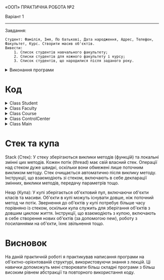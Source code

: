 «ООП» 
ПРАКТИЧНА РОБОТА №2

Варіант 1
____
Завдання:
```
Студент: Фамілія, Імя, По батькові, Дата народження, Адрес, Телефон, Факультет, Курс. Створити масив об'єктів.
Вивести:
    1. Список студентів навчального факультету;
    2. Списки студентів для кожного факультету і курсу;
    3. Список студентів, що народилися після заданого року.
```
<details>
<summary>Виконання програми</summary>
IntelIj Idea:
  
![image](https://github.com/poco1337/PracticalWork2/assets/98651796/0f7edbb2-fb83-4d00-923f-b0de323c8436)
____
WSL:

![image](https://github.com/poco1337/PracticalWork2/assets/98651796/083b2453-7b42-4309-b25f-ce9313a09f7f)

</details>


# Код
<details>
<summary>Class Student</summary>

```java
import java.time.Year;
public class Student {

  public String firstName;
  public String lastName;
  public String middleName;
  private int yearOfBirth;
  public String address;
  private String phoneNumber;
  public Faculty faculty;
  public Course courseName;

  Student(String firstName, String middleName, String lastName, int yearOfBirth, String address,
      String phoneNumber, Faculty faculty, Course courseName) {
    this.firstName = firstName;
    this.middleName = middleName;
    this.lastName = lastName;
    setYearOfBirth(yearOfBirth);
    this.address = address;
    setPhoneNumber(phoneNumber);
    this.faculty = faculty;
    this.courseName = courseName;
    faculty.addStudentToList(this);

  }

  @Override
  public String toString() {
    return "Студент: " + middleName + " " + firstName + " " + lastName + "; року народження "
        + yearOfBirth + "; " + address + "; " + phoneNumber + "; " + faculty.toString() + "; "
        + courseName.toString();
  }

  public int getYearOfBirth() {
    return yearOfBirth;
  }

  public void setYearOfBirth(int yearOfBirth) {
    if (Year.now().getValue() - yearOfBirth < 13 || Year.now().getValue() - yearOfBirth >= 100) {
      throw new RuntimeException("Студенту не може бути меньше 13 чи більше 100 років");
    } else {
      this.yearOfBirth = yearOfBirth;
    }

  }

  public void setPhoneNumber(String phoneNumber) {
    boolean isPlusInString = false;

    for (int i = 0; i <= phoneNumber.length() - 1; i++) {
      if (phoneNumber.charAt(i) == '+') {
        isPlusInString = true;
      }
    }

    if (phoneNumber.length() != 12) {
      throw new RuntimeException("кількість символів номеру телефона повинен дорівнювати 12");
    } else {
      if (isPlusInString) {
        this.phoneNumber = "+" + phoneNumber;
      } else {
        this.phoneNumber = phoneNumber;
      }
    }
  }
}
 ```

</details>

<details>
<summary>Class Faculty</summary>
  
```java
import java.util.ArrayList;
import java.util.List;

public class Faculty {
    private String nameOfFaculty;
    private static int countOfFaculties;
    private List<Student> studentsOfFaculty = new ArrayList<>();
    private List<Course> courses = new ArrayList<>();
    public void addCourses(int numberOfCourses) {
        for(int i = 0; i < numberOfCourses; i++) {
            courses.add(new Course(i));
        }
    }
    public Faculty(String nameOfFaculty) {
        this.nameOfFaculty = nameOfFaculty;
        ControlCenter.faculties.add(this);
    }
    public static int getCountOfFaculties() {
        return countOfFaculties;
    }
    public List<Student> getStudentsList() {
        return studentsOfFaculty;
    }
    public void addStudentToList(Student student) {
        studentsOfFaculty.add(student);
    }
    public String getNameOfFaculty() {
        return nameOfFaculty;
    }
    public List<Course> getCourses() {
        return courses;
    }
    @Override
    public String toString() {
        return "факультет " + nameOfFaculty;
    }
}
```

</details>

<details>
<summary>Class Course</summary>
  
```java
import java.util.ArrayList;

public class Course {
    private final int numberOfCourse;
    private ArrayList<Student> studentsOfCourse;
    public Course(int numberOfCourse) {
        this.numberOfCourse = numberOfCourse;
    }

    @Override
    public String toString() {
        return "курс " +  numberOfCourse;
    }
}
```
</details>

<details>
<summary>Class ControlCenter</summary>

```java
import java.util.ArrayList;
import java.util.Collection;
import java.util.Iterator;
import java.util.List;
import java.util.ListIterator;

public class ControlCenter {

    public static List<Faculty> faculties = new ArrayList<>();
    public static void addFaculty(Faculty faculty) {
        faculties.add(faculty);
    }
    public static List<Student> getListOfStudentsByFaculty(String facultyName) {
        for(Faculty faculty: faculties) {
            if(faculty.getNameOfFaculty().equals(facultyName)) {
                return faculty.getStudentsList();
            }
        }
        throw new RuntimeException("Такого факультету не існує");
    }
    public static List<Student> getStudentsFromFacultiesAndCourses() {
        List<Student> students = new ArrayList<>();
        for(Faculty faculty:faculties) {
            for(Student student: faculty.getStudentsList()) {
                students.add(student);
            }
        }
        return students;
    }
    public static List<Student> getStudentsBornAfterYear(int year) {
        List<Student> allStudents = getStudentsFromFacultiesAndCourses();
        List<Student> studentsBornAfterYear =  new ArrayList<>();;
        for(Student student: allStudents) {
            if(year < student.getYearOfBirth()) {
                studentsBornAfterYear.add(student);
            }
        }
        if(studentsBornAfterYear.isEmpty()) {
            throw new RuntimeException("Нема студентів");
        }
        else {
            return studentsBornAfterYear;
        }
    }
    public ControlCenter() {}
}

```

</details>

<details>
<summary>Class Main</summary>
  
```java
import java.nio.charset.StandardCharsets;
import java.util.Scanner;

public class Main {

    public static void main(String[] args) {
        ControlCenter controlCenter = new ControlCenter();
        System.setProperty("console.encoding", "UTF-16");

        Faculty programming = new Faculty("Інженерія програмного забеспечення");
        Faculty economy = new Faculty("Економіка");
        Faculty psychology = new Faculty("Психологія");

        Course firstCourse = new Course(1);
        Course secondCourse = new Course(2);
        Course thirdCourse = new Course(3);
        Course fourthCourse = new Course(4);


        Student student1 = new Student("Олена", "Сергіївна", "Івакуренко", 2006, " вул. Занковецька, 14", "380501311212", programming, firstCourse);
        Student student2 = new Student("Григор", "Олександрович", "Івакур", 2005, " вул. Занковецька, 15", "380501111111", economy, secondCourse);
        Student student3 = new Student("Олег", "Михайлович", "Логіненко", 2004, " вул. Занковецька, 16", "380502222222", economy, thirdCourse);
        Student student4 = new Student("Іванка", "Сергіївна", "Івакуренко", 2003, " вул. Занковецька, 17", "380503333333", psychology, fourthCourse);
        Student student5 = new Student("Олександр", "Андрійович", "Івакуренко", 2006, " вул. Верещагіна, 1", "380504444444", psychology, firstCourse);

        System.out.println("Наявні факультети:");
        for(Faculty faculty:controlCenter.getFaculties()) {
            System.out.println(faculty.toString());
        }



        Scanner scanner = new Scanner(System.in);
        System.out.print("Введіть факультет, учнів яких ви хочете побачити:");
        String input = scanner.nextLine();

        for(Student student:ControlCenter.getListOfStudentsByFaculty(input)) {
            System.out.println(student.toString());
        }

        System.out.println("\nСписок усіх студентів та курсів:");
        for(Student student:ControlCenter.getStudentsFromFacultiesAndCourses()) {
            System.out.println(student.toString());
        }

        System.out.println("\nВведіть рік народження, щоб показати студентів, які народилися вище заданого:");
        input = scanner.nextLine();
        for(Student student:ControlCenter.getStudentsFromFacultiesAndCourses()) {
            if(student.getYearOfBirth() > Integer.parseInt(input)) {
                System.out.println(student.toString());
            }
        }
        scanner.close();
    }
}
```
</details>

# Стек та купа
Stack (Стек):
У стеку зберігаються виклики методів (функцій) та локальні змінні цих методів.
Кожен потік (thread) має свій власний стек.
Операції над стеком дуже швидкі, оскільки вони обмежені лише поточним викликом методу.
Стек очищається автоматично після виклику методу.
Інструкції, що взаємодіють зі стеком, включають в себе декларації змінних, виклики методів, передачу параметрів тощо.

Heap (Купа):
У купі зберігається об'єктовий пул, включаючи об'єкти класів та масиви.
Об'єкти в купі можуть існувати довше, ніж поточний метод чи потік.
Звернення до об'єктів у купі потребує більше часу порівняно із стеком, оскільки купа служить для зберігання об'єктів з довшим циклом життя.
Інструкції, що взаємодіють з купою, включають в себе створення нових об'єктів (за допомогою new), роботу з посиланнями на об'єкти, їхнє звільнення тощо.
# Висновок
На даній практичній роботі я практикував написання програми на об'єктно-орієнтованій структурі, використовуючи знання з лекцій. Ці навички допоможуть мені створювати більш складні програми з більш високим рівнем абстракції та повторного використання коду.
